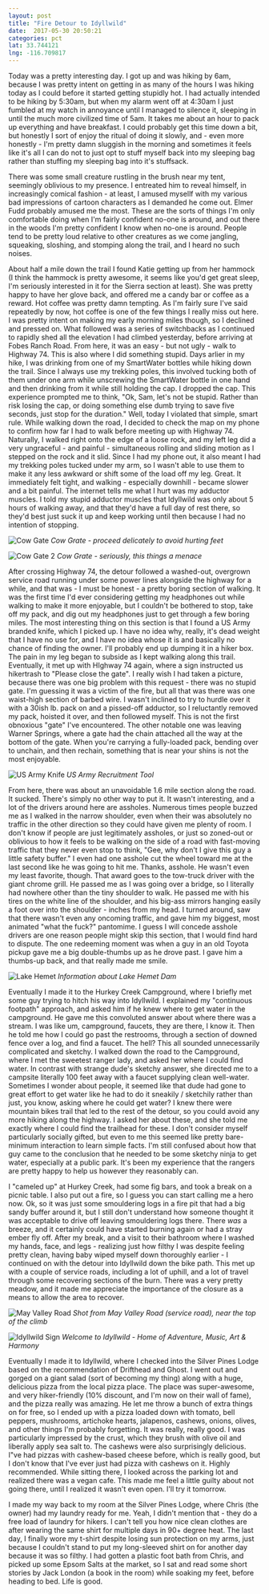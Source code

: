 ```yaml
---
layout: post
title: "Fire Detour to Idyllwild"
date:  2017-05-30 20:50:21
categories: pct
lat: 33.744121
lng: -116.709817
---
```

Today was a pretty interesting day.  I got up and was hiking by 6am, because I was pretty intent on getting in as many of the hours I was hiking today as I could before it started getting stupidly hot.  I had actually intended to be hiking by 5:30am, but when my alarm went off at 4:30am I just fumbled at my watch in annoyance until I managed to silence it, sleeping in until the much more civilized time of 5am.  It takes me about an hour to pack up everything and have breakfast.  I could probably get this time down a bit, but honestly I sort of enjoy the ritual of doing it slowly, and - even more honestly - I'm pretty damn sluggish in the morning and sometimes it feels like it's all I can do not to just opt to stuff myself back into my sleeping bag rather than stuffing my sleeping bag into it's stuffsack.

There was some small creature rustling in the brush near my tent, seemingly oblivious to my presence.  I entreated him to reveal himself, in increasingly comical fashion - at least, I amused mysellf with my various bad impressions of cartoon characters as I demanded he come out.  Elmer Fudd probably amused me the most.  These are the sorts of things I'm only comfortable doing when I'm fairly confident no-one is around, and out there in the woods I'm pretty confident I know when no-one is around.  People tend to be pretty loud relative to other creatures as we come jangling, squeaking, sloshing, and stomping along the trail, and I heard no such noises.

About half a mile down the trail I found Katie getting up from her hammock (I think the hammock is pretty awesome, it seems like you'd get great sleep, I'm seriously interested in it for the Sierra section at least).  She was pretty happy to have her glove back, and offered me a candy bar or coffee as a reward.  Hot coffee was pretty damn tempting.  As I'm fairly sure I've said repeatedly by now, hot coffee is one of the few things I really miss out here.  I was pretty intent on making my early morning miles though, so I declined and pressed on.  What followed was a series of switchbacks as I continued to rapidly shed all the elevation I had climbed yesterday, before arriving at Fobes Ranch Road.  From here, it was an easy - but not ugly - walk to Highway 74.  This is also where I did something stupid.  Days arlier in my hike, I was drinking from one of my SmartWater bottles while hiking down the trail.  Since I always use my trekking poles, this involved tucking both of them under one arm while unscrewing the SmartWater bottle in one hand and then drinking from it while still holding the cap.  I dropped the cap.  This experience prompted me to think, "Ok, Sam, let's not be stupid.  Rather than risk losing the cap, or doing something else dumb trying to save five seconds, just stop for the duration."  Well, today I violated that simple, smart rule.  While walking down the road, I decided to check the map on my phone to confirm how far I had to walk before meeting up with Highway 74.  Naturally, I walked right onto the edge of a loose rock, and my left leg did a very ungraceful - and painful - simultaneous rolling and sliding motion as I stepped on the rock and it slid.  Since I had my phone out, it also meant I had my trekking poles tucked under my arm, so I wasn't able to use them to make it any less awkward or shift some of the load off my leg.  Great.  It immediately felt tight, and walking - especially downhill - became slower and a bit painful.  The internet tells me what I hurt was my adductor muscles.  I told my stupid adductor muscles that Idyllwild was only about 5 hours of walking away, and that they'd have a full day of rest there, so they'd best just suck it up and keep working until then because I had no intention of stopping.

![Cow Gate](/assets/img/posts/0530_cowgrate.jpg)
*Cow Grate - proceed delicately to avoid hurting feet*

![Cow Gate 2](/assets/img/posts/0530_cowgrate2.jpg)
*Cow Grate - seriously, this things a menace*

After crossing Highway 74, the detour followed a washed-out, overgrown service road running under some power lines alongside the highway for a while, and that was - I must be honest - a pretty boring section of walking.  It was the first time I'd ever considering getting my headphones out while walking to  make it more enjoyable, but I couldn't be bothered to stop, take off my pack, and dig out my headphones just to get through a few boring miles.  The most interesting thing on this section is that I found a US Army branded knife, which I picked up.  I have no idea why, really, it's dead weight that I have no use for, and I have no idea whose it is and basically no chance of finding the owner.  I'll probably end up dumping it in a hiker box.  The pain in my leg began to subside as I kept walking along this trail.  Eventually, it met up with HIghway 74 again, where a sign instructed us hikertrash to "Please close the gate".  I really wish I had taken a picture, because there was one big problem with this request - there was no stupid gate.  I'm guessing it was a victim of the fire, but all that was there was one waist-high section of barbed wire.  I wasn't inclined to try to hurdle over it with a 30ish lb. pack on and a pissed-off adductor, so I reluctantly removed my pack, hoisted it over, and then followed myself.  This is not the first obnoxious "gate" I've encountered.  The other notable one was leaving Warner Springs, where a gate had the chain attached all the way at the bottom of the gate.  When you're carrying a fully-loaded pack, bending over to unchain, and then rechain, something that is near your shins is not the most enjoyable.

![US Army Knife](/assets/img/posts/0530_knife.jpg)
*US Army Recruitment Tool*

From here, there was about an unavoidable 1.6 mile section along the road.  It sucked.  There's simply no other way to put it.  It wasn't interesting, and a lot of the drivers around here are assholes.  Numerous times people buzzed me as I walked in the narrow shoulder, even when their was absolutely no traffic in the other direction so they could have given me plenty of room.  I don't know if people are just legitimately assholes, or just so zoned-out or oblivious to how it feels to be walking on the side of a road with fast-moving traffic that they never even stop to think, "Gee, why don't I give this guy a little safety buffer."  I even had one asshole cut the wheel toward me at the last second like he was going to hit me.  Thanks, asshole.  He wasn't even my least favorite, though.  That award goes to the tow-truck driver with the giant chrome grill.  He passed me as I was going over a bridge, so I literally had nowhere other than the tiny shoulder to walk.  He passed me with his tires on the white line of the shoulder, and his big-ass mirrors hanging easily a foot over into the shoulder - inches from my head.  I turned around, saw that there wasn't even any oncoming traffic, and gave him my biggest, most animated "what the fuck?" pantomime.  I guess I will concede asshole drivers are one reason people might skip this section, that I would find hard to dispute.  The one redeeming moment was when a guy in an old Toyota pickup gave me a big double-thumbs up as he drove past.  I gave him a thumbs-up back, and that really made me smile.

![Lake Hemet](/assets/img/posts/0530_lakehemet.jpg)
*Information about Lake Hemet Dam*

Eventually I made it to the Hurkey Creek Campground, where I briefly met some guy trying to hitch his way into Idyllwild.  I explained my "continuous footpath" approach, and asked him if he knew where to get water in the campground.  He gave me this convoluted answer about where there was a stream.  I was like um, campground, faucets, they are there, I know it.  Then he told me how I could go past the restrooms, through a section of downed fence over a log, and find a faucet.  The hell?  This all sounded unnecessarily complicated and sketchy.  I walked down the road to the Campground, where I met the sweetest ranger lady, and asked her where I could find water.  In contrast with strange dude's sketchy answer, she directed me to a campsite literally 100 feet away with a faucet supplying clean well-water.  Sometimes I wonder about people, it seemed like that dude had gone to great effort to get water like he had to do it sneakily / sketchily rather than just, you know, asking where he could get water?  I knew there were mountain bikes trail that led to the rest of the detour, so you could avoid any more hiking along the highway.  I asked her about these, and she told me exactly where I could find the trailhead for these.  I don't consider myself particularly socially gifted, but even to me this seemed like pretty bare-minimum interaction to learn simple facts.  I'm still confused about how that guy came to the conclusion that he needed to be some sketchy ninja to get water, especially at a public park.  It's been my experience that the rangers are pretty happy to help us however they reasonably can.

I "cameled up" at Hurkey Creek, had some fig bars, and took a break on a picnic table.  I also put out a fire, so I guess you can start calling me a hero now.  Ok, so it was just some smouldering logs in a fire pit that had a big sandy buffer around it, but I still don't understand how someone thought it was acceptable to drive off leaving smouldering logs there.  There *was* a breeze, and it certainly could have started burning again or had a stray ember fly off.  After my break, and a visit to their bathroom where I washed my hands, face, and legs - realizing just how filthy I was despite feeling pretty clean, having baby wiped myself down thoroughly earlier - I continued on with the detour into Idyllwild down the bike path.  This met up with a couple of service roads, including a lot of uphill, and a lot of travel through some recovering sections of the burn.  There was a very pretty meadow, and it made me appreciate the importance of the closure as a means to allow the area to recover.

![May Valley Road](/assets/img/posts/0530_mayvalleyrd.jpg)
*Shot from May Valley Road (service road), near the top of the climb*

![Idyllwild Sign](/assets/img/posts/0530_idyllwild.jpg)
*Welcome to Idyllwild - Home of Adventure, Music, Art & Harmony*

Eventually I made it to Idyllwild, where I checked into the Silver Pines Lodge based on the recommendation of Drifthead and Ghost.  I went out and gorged on a giant salad (sort of becoming my thing) along with a huge, delicious pizza from the local pizza place.  The place was super-awesome, and very hiker-friendly (10% discount, and I'm now on their wall of fame), and the pizza really was amazing.  He let me throw a bunch of extra things on for free, so I ended up with a pizza loaded down with tomato, bell peppers, mushrooms, artichoke hearts, jalapenos, cashews, onions, olives, and other things I'm probably forgetting.  It was really, really good.  I was particularly impressed by the crust, which they brush with olive oil and liberally apply sea salt to.  The cashews were also surprisingly delicious. I"ve had pizzas with cashew-based cheese before, which is really good, but I don't know that I've ever just had pizza with cashews on it.  Highly recommended.  While sitting there, I looked across the parking lot and realized there was a vegan cafe.  This made me feel a little guilty about not going there, until I realized it wasn't even open.  I'll try it tomorrow.

I made my way back to my room at the Silver Pines Lodge, where Chris (the owner) had my laundry ready for me.  Yeah, I didn't mention that - they do a free load of laundry for hikers.  I can't tell you how nice clean clothes are after wearing the same shirt for multiple days in 90+ degree heat.  The last day, I finally wore my t-shirt despite losing sun protection on my arms, just because I couldn't stand to put my long-sleeved shirt on for another day because it was so filthy.  I had gotten a plastic foot bath from Chris, and picked up some Epsom Salts at the market, so I sat and read some short stories by Jack London (a book in the room) while soaking my feet, before heading to bed.  Life is good.
